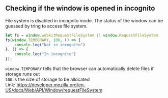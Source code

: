 ## Checking if the window is opened in incognito
File system is disabled in incognito mode. The status of the window can be guessed by tring to access file system.
```javascript
let fs = window.webkitRequestFileSystem || window.RequestFileSystem
fs(window.TEMPORARY, 100, () => {
    console.log("Not in incognito")
}, () => {
    console.log("In incognito")
});
```
`window.TEMPORARY` tells that the browser can automatically delete files if storage runs out<br>
`100` is the size of storage to be allocated<br>
Link: https://developer.mozilla.org/en-US/docs/Web/API/Window/requestFileSystem
